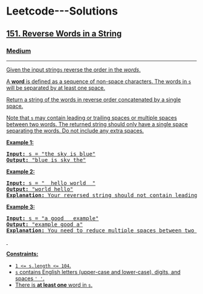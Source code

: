 # Leetcode---Solutions

<h2><a href="https://leetcode.com/problems/reverse-words-in-a-string/">151. Reverse Words in a String</h2><h3>Medium</h3><hr><div><p>Given the input string<code>s</code> reverse the order in the <em>words</em>.</p>

 <p>A <strong>word</strong> is defined as a sequence of non-space characters. The words in <code>s</code> will be separated by at least one space.

Return a string of the words in reverse order concatenated by a single space.

  Note that <code>s</code> may contain leading or trailing spaces or multiple spaces between two words. The returned string should only have a single space separating the words. Do not include any extra spaces.</p>
<p><strong>Example 1:</strong></p>
<pre><strong>Input:</strong> s = "the sky is blue"
<strong>Output:</strong> "blue is sky the"
</pre>

<p><strong>Example 2:</strong></p>

<pre><strong>Input:</strong> s = "  hello world  "
<strong>Output:</strong> "world hello"
<strong>Explanation:</strong> Your reversed string should not contain leading or trailing spaces.
</pre>

<p><strong>Example 3:</strong></p>

<pre><strong>Input:</strong> s = "a good   example"
<strong>Output:</strong> "example good a"
<strong>Explanation:</strong> You need to reduce multiple spaces between two words to a single space in the reversed string.
</pre>

<p>&nbsp;</p>
<p><strong>Constraints:</strong></p>

<ul>
	<li><code>1 <= s.length <= 104</code>.</li>
	<li><code>s</code> contains English letters (upper-case and lower-case), digits, and spaces <code>' '</code>.</li>
 <li>There is <strong>at least one</strong> word in <code>s</code>.</li>
</ul>
</div>
